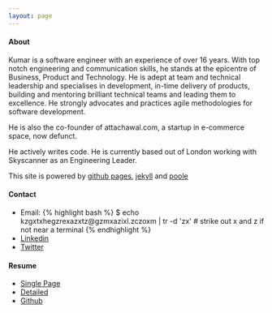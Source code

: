 ```yaml
---
layout: page
---
```


<h4>About</h4>
<p>Kumar is a software engineer with an experience of over 16 years. With top notch engineering and communication skills, he stands at the epicentre of Business, Product and Technology. He is adept at team and technical leadership and specialises in development, in-time delivery of products, building and mentoring brilliant technical teams and leading them to excellence. He strongly advocates and practices agile methodologies for software development.
</p>

<p>He is also the co-founder of attachawal.com, a startup in e-commerce space, now defunct.</p>
<p>He actively writes code. He is currently based out of London working with Skyscanner as an Engineering Leader.</p>
<p>This site is powered by <a href="https://pages.github.com">github pages</a>, <a href="http://jekyllrb.com">jekyll</a> and <a href="https://github.com/poole/poole">poole</a>
</p>
<h4>Contact</h4>
  <ul>
    <li> Email:
{% highlight bash %}
$ echo kzgxtxhegzrexazxtz@gzmxazixl.zczoxm | tr -d 'zx'
# strike out x and z if not near a terminal
{% endhighlight %}
   </li>        
    <li><a href="http://linkedin.com/in/kgthegreat">Linkedin</a></li>  
    <li><a href="http://twitter.com/kgthegreat">Twitter</a></li>  
  </ul>
<h4>Resume</h4>
  <ul>
    <li>
      <a href="https://www.dropbox.com/s/dfs3ezuisrrznwt/KumarGaurav-Brief.pdf?dl=0">Single Page</a></li>
    <li>
      <a href="https://www.dropbox.com/s/wzye8fd3wf0wpwq/KumarGaurav-Detailed.pdf?dl=0">Detailed</a></li>
    <li><a href="http://github.com/kgthegreat">Github</a></li>  
  </ul>

